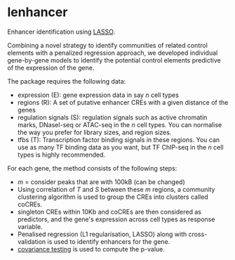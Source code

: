 # lenhancer
Enhancer identification using [LASSO](https://en.wikipedia.org/wiki/Lasso_(statistics)). 

Combining a novel strategy to identify communities of related control elements with a penalized regression approach, we developed individual gene-by-gene models to identify the potential control elements predictive of the expression of the gene. 

The package requires the following data:
* expression (E): gene expression data in say *n* cell types
* regions (R): A set of putative enhancer CREs with a given distance of the genes
* regulation signals (S): regulation signals such as active chromatin marks, DNaseI-seq or ATAC-seq in the *n* cell types. You can normalise the way you prefer for library sizes, and region sizes.
* tfbs (T): Transcription factor binding signals in these regions. You can use as many TF binding data as you want, but TF ChIP-seq in the *n* cell types is highly recommended.

For each gene, the method consists of the following steps:
* *m* = consider peaks that are with 100kB (can be changed)
* Using correlation of *T* and *S* between these *m* regions, a community clustering algorithm is used to group the CREs into clusters called coCREs.
* singleton CREs within 10Kb and coCREs are then considered as predictors,  and the gene's expression across cell types as response variable.
* Penalised regression (L1 regularisation, LASSO) along with cross-validation is used to identify enhancers for the gene.
* [covariance testing](https://www.ncbi.nlm.nih.gov/pmc/articles/PMC4285373/) is used to compute the p-value. 

